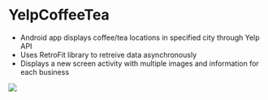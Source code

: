 # YelpCoffeeTea
- Android app displays coffee/tea locations in specified city through Yelp API
- Uses RetroFit library to retreive data asynchronously 
- Displays a new screen activity with multiple images and information for each business
 
![](https://cdn.discordapp.com/attachments/701277128951595033/794407782715097128/screen-capture_11.gif)
